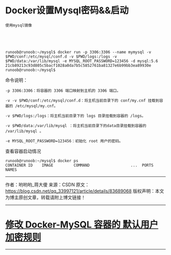 # Docker设置Mysql密码&&启动

    使用mysql镜像

 



    runoob@runoob:~/mysql$ docker run -p 3306:3306 --name mymysql -v $PWD/conf:/etc/mysql/conf.d -v $PWD/logs:/logs -v $PWD/data:/var/lib/mysql -e MYSQL_ROOT_PASSWORD=123456 -d mysql:5.6
    21cb89213c93d805c5bacf1028a0da7b5c5852761ba81327e6b99bb3ea89930e
    runoob@runoob:~/mysql$ 

命令说明：

    -p 3306:3306：将容器的 3306 端口映射到主机的 3306 端口。
    
    -v -v $PWD/conf:/etc/mysql/conf.d：将主机当前目录下的 conf/my.cnf 挂载到容器的 /etc/mysql/my.cnf。
    
    -v $PWD/logs:/logs：将主机当前目录下的 logs 目录挂载到容器的 /logs。
    
    -v $PWD/data:/var/lib/mysql ：将主机当前目录下的data目录挂载到容器的 /var/lib/mysql 。
    
    -e MYSQL_ROOT_PASSWORD=123456：初始化 root 用户的密码。

查看容器启动情况

    runoob@runoob:~/mysql$ docker ps 
    CONTAINER ID    IMAGE         COMMAND                  ...  PORTS                    NAMES

---------------------
作者：哟哟哟_蒋大傻 
来源：CSDN 
原文：https://blog.csdn.net/qq_33997121/article/details/83689068 
版权声明：本文为博主原创文章，转载请附上博文链接！



----

# [修改 Docker-MySQL 容器的 默认用户加密规则](https://www.cnblogs.com/atuotuo/p/9402132.html)













---

